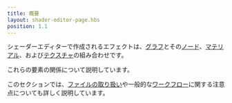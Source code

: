 ```yaml
---
title: 概要
layout: shader-editor-page.hbs
position: 1.1
---
```


シェーダーエディターで作成されるエフェクトは、[グラフ][1]とその[ノード][2]、[マテリアル][3]、および[テクスチャ][4]の組み合わせです。

これらの要素の関係について説明しています。

このセクションでは、[ファイルの取り扱い][5]や一般的な[ワークフロー][6]に関する注意点についても詳しく説明しています。

[1]: /shader-editor/overview/graphs
[2]: /shader-editor/overview/nodes
[3]: /shader-editor/overview/materials
[4]: /shader-editor/overview/textures
[5]: /shader-editor/overview/file-handling
[6]: /shader-editor/overview/workflow